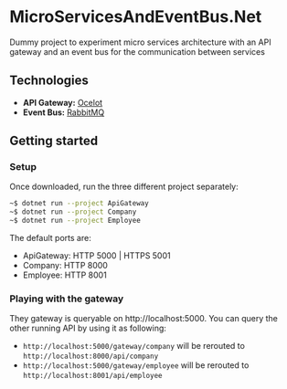# MicroServicesAndEventBus.Net

Dummy project to experiment micro services architecture with an API gateway and
an event bus for the communication between services

## Technologies

- **API Gateway:** [Ocelot](https://github.com/ThreeMammals/Ocelot)
- **Event Bus:** [RabbitMQ](https://www.rabbitmq.com)

## Getting started

### Setup

Once downloaded, run the three different project separately:

```bash
~$ dotnet run --project ApiGateway
~$ dotnet run --project Company
~$ dotnet run --project Employee
```

The default ports are:

- ApiGateway: HTTP 5000 | HTTPS 5001
- Company: HTTP 8000
- Employee: HTTP 8001

### Playing with the gateway

They gateway is queryable on http://localhost:5000. You can query the other
running API by using it as following:

- `http://localhost:5000/gateway/company` will be rerouted to `http://localhost:8000/api/company`
- `http://localhost:5000/gateway/employee` will be rerouted to `http://localhost:8001/api/employee`
